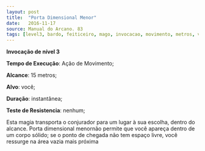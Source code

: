 ```yaml
---
layout: post
title:  "Porta Dimensional Menor"
date:   2016-11-17
source: Manual do Arcano. 83
tags: [level3, bardo, feiticeiro, mago, invocacao, movimento, metros, voce, instantanea, nenhum]
---
```


**Invocação de nível 3**

**Tempo de Execução**: Ação de Movimento;

**Alcance**: 15 metros;

**Alvo**: você;

**Duração**: instantânea;

**Teste de Resistencia**: nenhum;

Esta magia transporta o conjurador 
para um lugar à sua escolha, dentro do 
alcance. Porta dimensional menornão 
permite que você apareça dentro de um 
corpo sólido; se o ponto de chegada não 
tem espaço livre, você ressurge na área 
vazia mais próxima